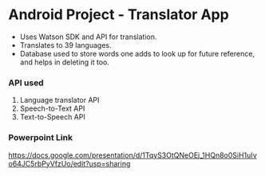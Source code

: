 # Android Project - Translator App
* Uses Watson SDK and API for translation.
* Translates to 39 languages. 
* Database used to store words one adds to look up for future reference, and helps in deleting it too.

### API used
1. Language translator API
2. Speech-to-Text API
3. Text-to-Speech API

### Powerpoint Link
https://docs.google.com/presentation/d/1TqyS3OtQNeOEj_1HQn8o0SiH1uIvo64JC5rbPyVfzUo/edit?usp=sharing
